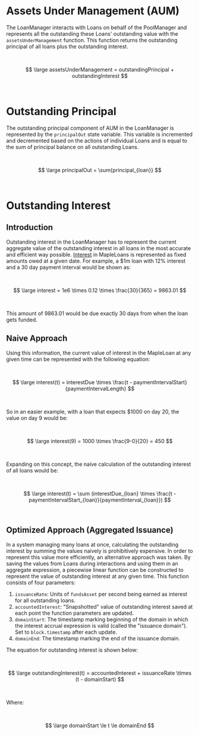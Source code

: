 # Assets Under Management (AUM)

The LoanManager interacts with Loans on behalf of the PoolManager and represents all the outstanding these Loans' outstanding value with the `assetsUnderManagement` function. This function returns the outstanding principal of all loans plus the outstanding interest.

<br/>

$$ \large assetsUnderManagement = outstandingPrincipal + outstandingInterest $$

<br/>

# Outstanding Principal

The outstanding principal component of AUM in the LoanManager is represented by the `principalOut` state variable. This variable is incremented and decremented based on the actions of individual Loans and is equal to the sum of principal balance on all outstanding Loans.

<br/>

$$ \large principalOut = \sum{principal_{loan}} $$

<br/>

# Outstanding Interest

## Introduction

Outstanding interest in the LoanManager has to represent the current aggregate value of the outstanding interest in all loans in the most accurate and efficient way possible. [Interest](https://github.com/maple-labs/maple-core-v2/wiki/Loans/_edit#amortization-calculation) in MapleLoans is represented as fixed amounts owed at a given date. For example, a $1m loan with 12% interest and a 30 day payment interval would be shown as:

<br/>

$$ \large interest = 1e6 \times 0.12 \times \frac{30}{365} = 9863.01 $$

<br/>

This amount of $9863.01$ would be due exactly 30 days from when the loan gets funded.

## Naive Approach

Using this information, the current value of interest in the MapleLoan at any given time can be represented with the following equation:

<br/>

$$ \large interest(t) = interestDue \times \frac{t - paymentIntervalStart}{paymentIntervalLength} $$

<br/>

So in an easier example, with a loan that expects $1000 on day 20, the value on day 9 would be:

<br/>

$$ \large interest(9) = 1000 \times \frac{9-0}{20} = 450 $$

<br/>

Expanding on this concept, the naive calculation of the outstanding interest of all loans would be:

<br/>

$$ \large interest(t) = \sum (interestDue_{loan} \times \frac{t - paymentIntervalStart_{loan}}{paymentInterval_{loan}}) $$

<br/>

## Optimized Approach (Aggregated Issuance)

In a system managing many loans at once, calculating the outstanding interest by summing the values naively is prohibitively expensive. In order to represent this value more efficiently, an alternative approach was taken. By saving the values from Loans during interactions and using them in an aggregate expression, a piecewise linear function can be constructed to represent the value of outstanding interest at any given time. This function consists of four parameters:
1. `issuanceRate`: Units of `fundsAsset` per second being earned as interest for all outstanding loans.
2. `accountedInterest`: "Snapshotted" value of outstanding interest saved at each point the function parameters are updated.
3. `domainStart`: The timestamp marking beginning of the domain in which the interest accrual expression is valid (called the "issuance domain"). Set to `block.timestamp` after each update.
4. `domainEnd`: The timestamp marking the end of the issuance domain.

The equation for outstanding interest is shown below:

<br/>

$$ \large outstandingInterest(t) = accountedInterest + issuanceRate \times (t - domainStart) $$

<br/>

Where:

<br/>

$$ \large domainStart \le t \le domainEnd $$

<br/>
